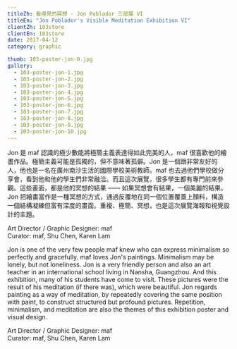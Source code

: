 ```yaml
---
titleZh: 看得見的冥想 · Jon Poblador 三部展 VI
titleEn: "Jon Poblador's Visible Meditation Exhibition VI"
clientZh: 103store
clientEn: 103store
date: 2017-04-12
category: graphic

thumb: 103-poster-jon-0.jpg
gallery:
  - 103-poster-jon-1.jpg
  - 103-poster-jon-2.jpg
  - 103-poster-jon-3.jpg
  - 103-poster-jon-4.jpg
  - 103-poster-jon-5.jpg
  - 103-poster-jon-6.jpg
  - 103-poster-jon-7.jpg
  - 103-poster-jon-8.jpg
  - 103-poster-jon-9.jpg
  - 103-poster-jon-10.jpg
---
```


Jon 是 maf 認識的極少數能將極簡主義表達得如此完美的人，maf 很喜歡他的繪畫作品。極簡主義可能是孤獨的，但不意味著孤僻。Jon 是一個跟非常友好的人，他也是一名在廣州南沙生活的國際學校美術教師。maf 也去過他們學校做分享會，看到他和他的學生們非常融洽。而且這次展覽，很多學生都有專門前來參觀。這些畫面，都是他的冥想的結果 —— 如果冥想會有結果，一個美麗的結果。Jon 把繪畫當作是一種冥想的方式，通過反覆地在同一個位置覆蓋上顏料，構造一個結構凝練但富有深度的畫面。重複、極簡、冥想，也是這次展覽海報和視覺設計的主題。

Art Director / Graphic Designer: maf<br/>
Curator: maf, Shu Chen, Karen Lam

<!-- lang -->

Jon is one of the very few people maf knew who can express minimalism so perfectly and gracefully. maf loves Jon's paintings. Minimalism may be lonely, but not loneliness. Jon is a very friendly person and also an art teacher in an international school living in Nansha, Guangzhou. And this exhibition, many of his students have come to visit. These pictures were the result of his meditation (if there was), which were beautiful. Jon regards painting as a way of meditation, by repeatedly covering the same position with paint, to construct structured but profound pictures. Repetition, minimalism, and meditation are also the themes of this exhibition poster and visual design.

Art Director / Graphic Designer: maf<br/>
Curator: maf, Shu Chen, Karen Lam
